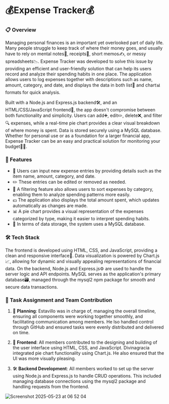 # 💰Expense Tracker💰

### **📋 Overview**

Managing personal finances is an important yet overlooked part of daily life. Many people struggle to keep track of where their money goes, and usually have to rely on mental notes🧠, receipts🧾, short memos✍️, or messy spreadsheets📉. Expense Tracker was developed to solve this issue by providing an efficient and user-friendly solution that can help its users record and analyze their spending habits in one place. The application allows users to log expenses together with descriptions such as name, amount, category, and date, and displays the data in both list📃 and chart📊 formats for quick analysis.

Built with a Node.js and Express.js backend🛠️, and an HTML/CSS/JavaScript frontend🎨, the app doesn't compromise between both functionality and simplicity. Users can add➕, edit✏️, delete❌, and filter🔍 expenses, while a real-time pie chart provides a clear visual breakdown of where money is spent. Data is stored securely using a MySQL database. Whether for personal use or as a foundation for a larger financial app, Expense Tracker can be an easy and practical solution for monitoring your budget🧾💸.

### **🌟 Features**
- 📝 Users can input new expense entries by providing details such as the item name, amount, category, and date.
- ✏️ These entries can be edited or removed as needed.
- 📂 A filtering feature also allows users to sort expenses by category, enabling them to analyze spending patterns more easily.
- 💵 The application also displays the total amount spent, which updates automatically as changes are made.
- 📊 A pie chart provides a visual representation of the expenses categorized by type, making it easier to interpret spending habits.
- 🔐 In terms of data storage, the system uses a MySQL database.

### **🛠️ Tech Stack**

The frontend is developed using HTML, CSS, and JavaScript, providing a clean and responsive interface🎨. Data visualization is powered by Chart.js📈, allowing for dynamic and visually appealing representations of financial data. On the backend, Node.js and Express.js⚙️ are used to handle the server logic and API endpoints. MySQL serves as the application's primary database🗃️, managed through the mysql2 npm package for smooth and secure data transactions. 

### **👥 Task Assignment and Team Contribution**

1. 📅 **Planning**:
Estavillo was in charge of, managing the overall timeline, ensuring all components were working together smoothly, and facilitating communication among members. He lso handled control through GitHub and ensured tasks were evenly distributed and delivered on time.

2. 🎨 **Frontend**:
All members contributed to the designing and building of the user interface using HTML, CSS, and JavaScript. Divinagracia integrated pie chart functionality using Chart.js. He also ensured that the UI was more visually pleasing.

3. 🛠️ **Backend Development**:
All members worked to set up the server using Node.js and Express.js to handle CRUD operations. This included managing database connections using the mysql2 package and handling requests from the frontend.


![Screenshot 2025-05-23 at 06 52 04](https://github.com/user-attachments/assets/ca1a2c71-fd8c-4c2c-9381-900277ee50c3)





